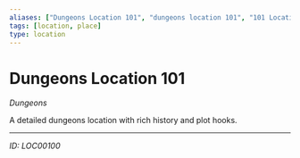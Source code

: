 ```yaml
---
aliases: ["Dungeons Location 101", "dungeons location 101", "101 Location Dungeons"]
tags: [location, place]
type: location
---
```


# Dungeons Location 101

*Dungeons*

A detailed dungeons location with rich history and plot hooks.

---
*ID: LOC00100*